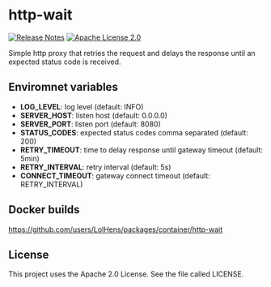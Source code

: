 # http-wait
[![Release Notes](https://img.shields.io/github/release/LolHens/http-wait.svg?maxAge=3600)](https://github.com/LolHens/http-wait/releases/latest)
[![Apache License 2.0](https://img.shields.io/github/license/LolHens/http-wait.svg?maxAge=3600)](https://www.apache.org/licenses/LICENSE-2.0)

Simple http proxy that retries the request and delays the response until an expected status code is received.

## Enviromnet variables
- **LOG_LEVEL**: log level (default: INFO)
- **SERVER_HOST**: listen host (default: 0.0.0.0)
- **SERVER_PORT**: listen port (default: 8080)
- **STATUS_CODES**: expected status codes comma separated (default: 200)
- **RETRY_TIMEOUT**: time to delay response until gateway timeout (default: 5min)
- **RETRY_INTERVAL**: retry interval (default: 5s)
- **CONNECT_TIMEOUT**: gateway connect timeout (default: RETRY_INTERVAL)

## Docker builds
https://github.com/users/LolHens/packages/container/http-wait

## License
This project uses the Apache 2.0 License. See the file called LICENSE.
